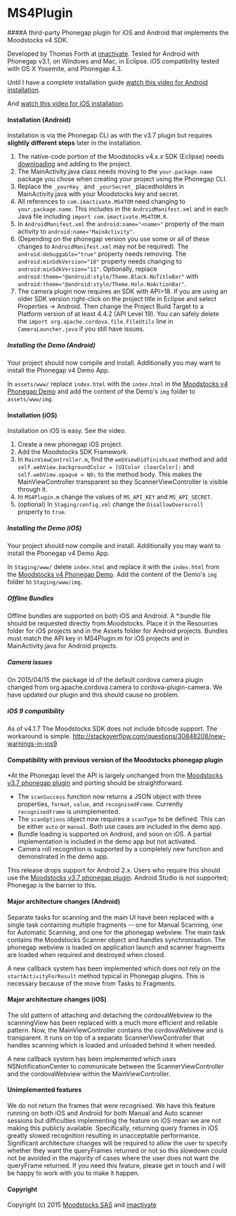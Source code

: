 # MS4Plugin
####A third-party Phonegap plugin for iOS and Android that implements the Moodstocks v4 SDK. 

Developed by Thomas Forth at [imactivate](http://www.imactivate.com/). Tested for Android with Phonegap v3.1, on Windows and Mac, in Eclipse. iOS compatibility tested with OS X Yosemite, and Phonegap 4.3.

Until I have a complete installation guide [watch this video for Android installation](https://www.youtube.com/watch?v=TgIBX6r1nl4).

And [watch this video for iOS installation](https://www.youtube.com/watch?v=ZuDFnf8S4NY).

#### Installation (Android)
Installation is via the Phonegap CLI as with the v3.7 plugin but requires **slightly different steps** later in the installation.

1. The native-code portion of the Moodstocks v4.x.x SDK (Eclipse) needs [downloading](https://moodstocks.com/downloads/) and adding to the project.
2. The MainActivity.java class needs moving to the `your.package.name` package you chose when creating your project using the Phonegap CLI.
3. Replace the `_yourKey_` and `_yourSecret_` placedholders in MainActivity.java with your Moodstocks key and secret.
4. All references to `com.imactivate.MS4TOM` need changing to `your.package.name`. This includes in the `AndroidManifest.xml` and in each Java file including `import com.imactivate.MS4TOM.R`.
5. In `AndroidManifest.xml` the `android:name="<name>"` property of the main activity to `android:name="MainActivity"`.
6. (Depending on the phonegap version you use some or all of these changes to `AndroidManifest.xml` may not be required). The `android:debuggable="true"` property needs removing. The `android:minSdkVersion="10"` property needs changing to `android:minSdkVersion="11"`. Optionally, replace `android:theme="@android:style/Theme.Black.NoTitleBar"` with `android:theme="@android:style/Theme.Holo.NoActionBar"`.
7. The camera plugin now requires an SDK with API>18. If you are using an older SDK version right-click on the project title in Eclipse and select Properties -> Android. Then change the Project Build Target to a Platform version of at least 4.4.2 (API Level 19). You can safely delete the `import org.apache.cordova.file.FileUtils` line in `CameraLauncher.java` if you still have issues.

##### Installing the Demo (Android)
Your project should now compile and install. Additionally you may want to install the Phonegap v4 Demo App.

In `assets/www/` replace `index.html` with the `index.html` in the [Moodstocks v4 Phonegap Demo](https://github.com/thomasforth/MS4Plugin/) and add the content of the Demo's `img` folder to `assets/www/img`.

#### Installation (iOS)
Installation on iOS is easy. See the video.

1. Create a new phonegap iOS project.
2. Add the Moodstocks SDK Framework.
3. In `MainViewController.m`, find the `webViewDidfinishLoad` method and add `self.webView.backgroundColor = [UIColor clearColor];` and `self.webView.opaque = NO;` to the method body. This makes the MainViewController transparent so they ScannerViewController is visible through it.
4. In `MS4Plugin.m` change the values of `MS_API_KEY` and `MS_API_SECRET`.
5. (optional) In `Staging/config.xml` change the `DisallowOverscroll` property to `true`.

##### Installing the Demo (iOS)
Your project should now compile and install. Additionally you may want to install the Phonegap v4 Demo App.

In `Staging/www/` delete `index.html` and replace it with the `index.html` from the [Moodstocks v4 Phonegap Demo](https://github.com/thomasforth/MS4Plugin/). Add the content of the Demo's `img` folder to `Staging/www/img`.

##### Offline Bundles
Offline bundles are supported on both iOS and Android. A *.bundle file should be requested directly from Moodstocks. Place it in the Resources folder for iOS projects and in the Assets folder for Android projects. Bundles must match the API key in MS4Plugin.m for iOS projects and in MainActivity.java for Android projects.

##### Camera issues
On 2015/04/15 the package id of the default cordova camera plugin changed from org.apache.cordova.camera to cordova-plugin-camera. We have updated our plugin and this should cause no problem.

##### iOS 9 compatibility
As of v4.1.7 The Moodstocks SDK does not include bitcode support. The workaround is simple. http://stackoverflow.com/questions/30848208/new-warnings-in-ios9

#### Compatibility with previous version of the Moodstocks phonegap plugin
*At the Phonegap level the API is largely unchanged from the [Moodstocks v3.7 phonegap plugin](https://github.com/Moodstocks/moodstocks-phonegap-plugin) and porting should be straightforward. 
* The `scanSuccess` function now returns a JSON object with three properties, `format`, `value`, and `recognisedFrame`. Currently `recognisedFrame` is unimplemented.
* The `scanOptions` object now requires a `scanType` to be defined. This can be either `auto` or `manual`. Both use cases are included in the demo app.
* Bundle loading is supported on Android, and soon on iOS. A partial implementation is included in the demo app but not activated.
* Camera roll recognition is supported by a completely new function and demonstrated in the demo app.

This release drops support for Android 2.x. Users who require this should use the [Moodstocks v3.7 phonegap plugin](https://github.com/Moodstocks/moodstocks-phonegap-plugin). Android Studio is not supported; Phonegap is the barrier to this.

#### Major architecture changes (Android)
Separate tasks for scanning and the main UI have been replaced with a single task containing multiple fragments -- one for Manual Scanning, one for Automatic Scanning, and one for the phonegap webview. The main task contains the Moodstocks Scanner object and handles synchronisation. The phonegap webview is loaded on application launch and scanner fragments are loaded when required and destroyed when closed.

A new callback system has been implemented which does not rely on the `startActivityForResult` method typical in Phonegap plugins. This is necessary because of the move from Tasks to Fragments.

#### Major architecture changes (iOS)
The old pattern of attaching and detaching the cordovaWebview to the scanningView has been replaced with a much more efficient and reliable pattern. Now, the MainViewController contains the cordovaWebivew and is transparent. It runs on top of a separate ScannerViewController that handles scanning which is loaded and unloaded behind it when needed.

A new callback system has been implemented which uses NSNotificationCenter to communicate between the ScannerViewController and the cordovaWebview within the MainViewController.

#### Unimplemented features
We do not return the frames that were recognised. We have this feature running on both iOS and Android for both Manual and Auto scanner sessions but difficulties implementing the feature on iOS mean we are not making this publicly available. Specifically, returning query frames in iOS greatly slowed recognition resulting in unacceptable performance. Significant architecture changes will be required to allow the user to specify whether they want the queryFrames returned or not so this slowdown could not be avoided in the majority of cases where the user does not want the queryFrame returned. If you need this feature, please get in touch and I will be happy to work with you to make it happen.

#### Copyright

Copyright (c) 2015 [Moodstocks SAS](http://www.moodstocks.com/) and [imactivate](http://www.imactivate.com/)